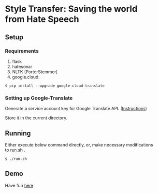 # Style Transfer: Saving the world from Hate Speech


## Setup

### Requirements
1. flask
2. hatesonar
3. NLTK (PorterStemmer)
4. google.cloud:

```
$ pip install --upgrade google-cloud-translate
```

### Setting up Google-Translate
Generate a service account key for Google Translate API. ([Instructions](https://cloud.google.com/translate/docs/quickstart-client-libraries#client-libraries-install-python))

Store it in the current directory.

## Running
Either execute below command directly, or, make necessary modifications to run.sh .
```
$ ./run.sh
```

## Demo
Have fun [here](http://13.76.41.83:7100/)